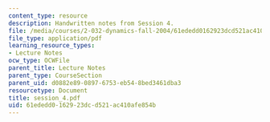 ```yaml
---
content_type: resource
description: Handwritten notes from Session 4.
file: /media/courses/2-032-dynamics-fall-2004/61ededd0162923dcd521ac410afe854b_session_4.pdf
file_type: application/pdf
learning_resource_types:
- Lecture Notes
ocw_type: OCWFile
parent_title: Lecture Notes
parent_type: CourseSection
parent_uid: d0882e89-0897-6753-eb54-8bed3461dba3
resourcetype: Document
title: session_4.pdf
uid: 61ededd0-1629-23dc-d521-ac410afe854b
---
```


